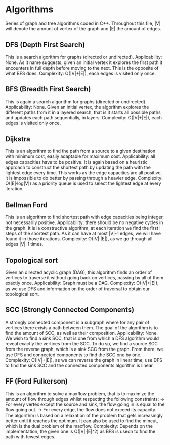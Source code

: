 # Algorithms
Series of graph and tree algorithms coded in C++. Throughout this file, |V| will denote the amount of vertex of the graph and |E| the amount of edges.

## DFS (Depth First Search)
This is a search algorithm for graphs (directed or undirected). 
Applicability: None.
As it name suggests, given an initial vertex it explores the first path it encounters in full depth before moving to the next.
This is the opposite of what BFS does.
Complexity: O(|V|+|E|), each edges is visited only once.

## BFS (Breadth First Search)
This is again a search algorithm for graphs (directed or undirected).
Applicability: None.
Given an initial vertex, the algorithm explores the different paths from it in a layered search, that is it starts all possible paths and updates each path sequentially,
in layers.
Complexity: O(|V|+|E|), each edges is visited only once.

## Dijkstra
This is an algorithm to find the path from a source to a given destination with minimum cost, easily adaptable for maximum cost.
Applicability: all edges capacities have to be positive.
It is again based on a heuristic approach to construct the shortest path by updating the path with the lightest edge every time. 
This works as the edge capacities are all positive, it is impossible to do better by passing through a heavier edge.
Complexity: O(|E|·log|V|) as a priority queue is used to select the lightest edge at every iteration.

## Bellman Ford

This is an algorithm to find shortest path with edge capacities being integer, not necessarily positive.
Applicability: there should be no negative cycles in the graph.
It is ia constructive algorithm, at each iteration we find the first i steps of the shortest path. As it can have at most |V|-1 edges, we will have found it in those iterations.
Complexity: O(|V|·|E|), as we go through all edges |V|-1 times.

## Topological sort
Given an directed acyclic graph (DAG), this algorithm finds an order of vertices to traverse it without going back on vertices, passing by all of them exactly once.
Applicability: Graph must be a DAG.
Complexity: O(|V|+|E|), as we use DFS and information on the order of traversal to obtain our topological sort.

## SCC (Strongly Connected Components)
A strongly connected component is a subgraph where for any pair of vertices there exists a path between them.
The goal of the algorithm is to find the amount of SCC, as well as their composition.
Applicability: None.
We wish to find a sink SCC, that is one from which a DFS algorithm would reveal exactly the vertices from the SCC. To do so, we find a source SCC from the reverse graph, which is a sink SCC from the graph. From there, we use DFS and connected components to find the SCC one by one. 
Complexity: O(|V|+|E|), as we can reverse the graph in linear time, use DFS to find the sink SCC and the connected components algorithm is linear.

## FF (Ford Fulkerson)
This is an algorithm to solve a maxflow problem, that is to maximize the amount of flow through edges whilst respecting the following constraints:
-> For every vertex except the source and sink, the flow going in is equal to the flow going out.
-> For every edge, the flow does not exceed its capacity.
The algorithm is based on a relaxation of the problem that gets increasingly better until it reaches the optimum.
It can also be used to find the mincut, which is the dual problem of the maxflow.
Complexity: Depends on the implementation, the given one is O(|V|·|E|^2) as BFS is usedn to find the path with fewest edges.
